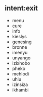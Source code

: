 ## intent:exit
- menu
- cure
- info
- kieslys
- genesing
- bronne
- imenyu
- unyango
- izixhobo
- pheko
- mehlodi
- uhlu
- izinsiza
- ikhambi
